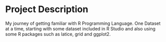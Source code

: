 # Project Description
My journey of getting familiar with R Programming Language.
One Dataset at a time, starting with some dataset included in R Studio and also using some R packages such as latice, grid and ggplot2.
